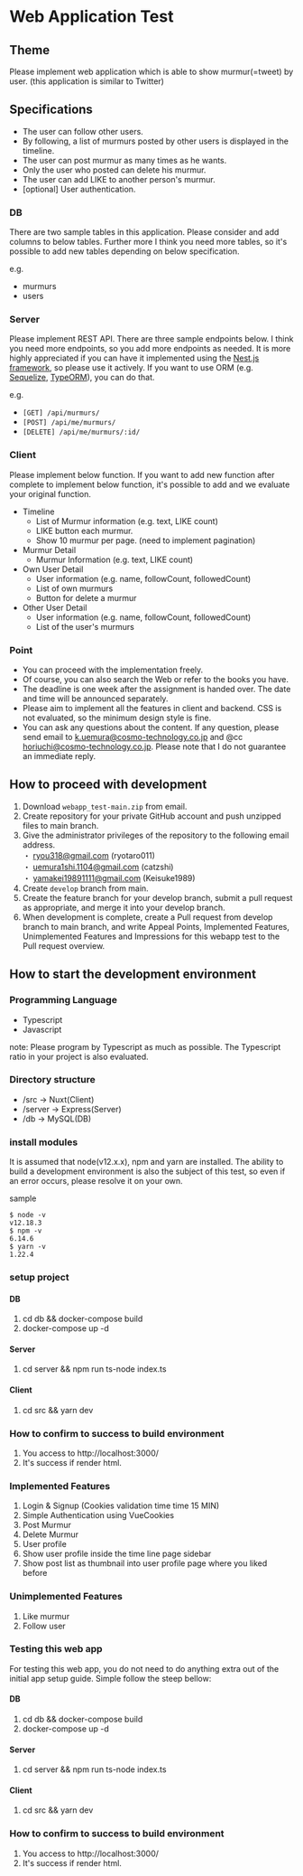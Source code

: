 # Web Application Test
## Theme
Please implement web application which is able to show murmur(=tweet) by user. (this application is similar to Twitter)

## Specifications
* The user can follow other users.
* By following, a list of murmurs posted by other users is displayed in the timeline.
* The user can post murmur as many times as he wants.
* Only the user who posted can delete his murmur.
* The user can add LIKE to another person's murmur.
* [optional] User authentication.

### DB
There are two sample tables in this application.
Please consider and add columns to below tables.
Further more I think you need more tables, so it's possible to add new tables depending on below specification.

e.g.
* murmurs
* users

### Server
Please implement REST API. There are three sample endpoints below.
I think you need more endpoints, so you add more endpoints as needed.
It is more highly appreciated if you can have it implemented using the [Nest.js framework](https://nestjs.com/), so please use it actively.
If you want to use ORM (e.g. [Sequelize](https://sequelize.org/), [TypeORM](https://typeorm.io/#/)), you can do that.

e.g.
* `[GET] /api/murmurs/`
* `[POST] /api/me/murmurs/`
* `[DELETE] /api/me/murmurs/:id/`

### Client
Please implement below function.
If you want to add new function after complete to implement below function, it's possible to add and we evaluate your original function.

 * Timeline
   * List of Murmur information (e.g. text, LIKE count)
   * LIKE button each murmur.
   * Show 10 murmur per page. (need to implement pagination)
 * Murmur Detail
   * Murmur Information (e.g. text, LIKE count)
 * Own User Detail 
   * User information (e.g. name, followCount, followedCount)
   * List of own murmurs
   * Button for delete a murmur
 * Other User Detail
   * User information (e.g. name, followCount, followedCount)
   * List of the user's murmurs

### Point
* You can proceed with the implementation freely.
* Of course, you can also search the Web or refer to the books you have.
* The deadline is one week after the assignment is handed over. The date and time will be announced separately.
* Please aim to implement all the features in client and backend. CSS is not evaluated, so the minimum design style is fine.
* You can ask any questions about the content. If any question, please send email to k.uemura@cosmo-technology.co.jp and @cc horiuchi@cosmo-technology.co.jp. Please note that I do not guarantee an immediate reply.

## How to proceed with development
1. Download `webapp_test-main.zip` from email. 
1. Create repository for your private GitHub account and push unzipped files to main branch.
1. Give the administrator privileges of the repository to the following email address.  
 ・ ryou318@gmail.com (ryotaro011)<br>
 ・ uemura1shi.1104@gmail.com (catzshi)<br>
 ・ yamakei19891111@gmail.com (Keisuke1989)
1. Create `develop` branch from main.
1. Create the feature branch for your develop branch, submit a pull request as appropriate, and merge it into your develop branch.
1. When development is complete, create a Pull request from develop branch to main branch, and write Appeal Points, Implemented Features, Unimplemented Features and Impressions for this webapp test to the Pull request overview.

## How to start the development environment
### Programming Language
* Typescript
* Javascript

note: Please program by Typescript as much as possible. The Typescript ratio in your project is also evaluated.

### Directory structure
- /src -> Nuxt(Client)
- /server -> Express(Server)
- /db -> MySQL(DB)

### install modules
It is assumed that node(v12.x.x), npm and yarn are installed.
The ability to build a development environment is also the subject of this test, so even if an error occurs, please resolve it on your own.

sample

```
$ node -v
v12.18.3
$ npm -v
6.14.6
$ yarn -v
1.22.4
```

### setup project
#### DB
1. cd db && docker-compose build
1. docker-compose up -d

#### Server
1. cd server && npm run ts-node index.ts

#### Client
1. cd src && yarn dev

### How to confirm to success to build environment
1. You access to http://localhost:3000/
1. It's success if render html.

### Implemented Features
1. Login & Signup (Cookies validation time time 15 MIN)
2. Simple Authentication using VueCookies
3. Post Murmur
4. Delete Murmur
5. User profile
6. Show user profile inside the time line page sidebar
7. Show post list as thumbnail into user profile page where you liked before
### Unimplemented Features
1. Like murmur
2. Follow user

### Testing this web app
For testing this web app, you do not need to do anything extra out of the initial app setup guide. Simple follow the steep bellow:
#### DB
1. cd db && docker-compose build
1. docker-compose up -d

#### Server
1. cd server && npm run ts-node index.ts

#### Client
1. cd src && yarn dev

### How to confirm to success to build environment
1. You access to http://localhost:3000/
1. It's success if render html.
